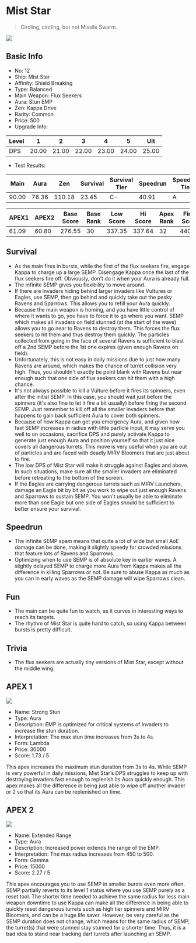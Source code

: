 # Mist Star

> Circling, circling, but not Missile Swarm.

<img src="/ships/ship_12.png" style={{zoom:1}}/>

## Basic Info

- No: 12
- Ship: Mist Star
- Affinity: Shield Breaking
- Type: Balanced
- Main Weapon: Flux Seekers
- Aura: Stun EMP
- Zen: Kappa Drive
- Rarity: Common
- Price: 500
- Upgrade Info: 

| Level | 1 | 2 | 3 | 4 | 5 | Ult |
|--|--|--|--|--|--|--|
| DPS | 20.00 | 21.00 | 22.00 | 23.00 | 24.00 | 25.00 |

- Test Results: 

| Main | Aura | Zen | Survival | Survival Tier | Speedrun | Speedrun Tier | Fun | Fun Tier |
|--|--|--|--|--|--|--|--|--|
| 90.00 | 76.36 | 110.18 | 23.45 | C- | 40.91 | A | 38.73 | A- |

| APEX1 | APEX2 | Base Score | Base Rank | Low Score | Hi Score | Apex Rank | Final Score | FinalRank |
|--|--|--|--|--|--|--|--|--|
| 61.09 | 60.80 | 276.55 | 30 | 337.35 | 337.64 | 32 | 440.73 | 38 |

## Survival

- As the main fires in bursts, while the first of the flux seekers fire, engage Kappa to charge up a large SEMP. Disengage Kappa once the last of the flux seekers fire off. Obviously, don't do it when your Aura is already full.
- The infinite SEMP gives you flexibility to move around.
- If there are invaders hiding behind larger invaders like Vultures or Eagles, use SEMP, then go behind and quickly take out the pesky Ravens and Sparrows. This allows you to refill your Aura quickly.
- Because the main weapon is homing, and you have little control of where it wants to go, you have to force it to go where you want. SEMP which makes all invaders on field stunned (at the start of the wave) allows you to go near to Ravens to destroy them. This forces the flux seekers to hit them and thus destroy them quickly. The particles collected from going in the face of several Ravens is sufficient to blast off a 2nd SEMP before the 1st one expires (given enough Ravens on field).
- Unfortunately, this is not easy in daily missions due to just how many Ravens are around, which makes the chance of turret collision very high. Thus, you shouldn't exactly be point blank with Ravens but near enough such that one side of flux seekers can hit them with a high chance.
- It's not always possible to kill a Vulture before it fires its spinners, even after the initial SEMP. In this case, you should wait just before the spinners (it's also fine to let it fire a bit usually) before firing the second SEMP. Just remember to kill off all the smaller invaders before that happens to gain back sufficient Aura to cover both spinners.
- Because of how Kappa can get you emergency Aura, and given how fast SEMP increases in radius with little particle input, it may serve you well to on occasions, sacrifice DPS and purely activate Kappa to generate just enough Aura and position yourself so that it just nice covers all dangerous turrets. This move is very useful when you are out of particles and are faced with deadly MIRV Bloomers that are just about to fire.
- The low DPS of Mist Star will make it struggle against Eagles and above. In such situations, make sure all the smaller invaders are eliminated before retreating to the bottom of the screen.
- If the Eagles are carrying dangerous turrets such as MIRV Launchers, damage an Eagle bit by bit as you work to wipe out just enough Ravens and Sparrows to sustain SEMP. You won't usually be able to eliminate more than one Eagle but one side of Eagles should be sufficient to better ensure your survival.

## Speedrun

- The infinite SEMP spam means that quite a lot of wide but small AoE damage can be done, making it slightly speedy for crowded missions that feature lots of Ravens and Sparrows.
- Optimizing when to use SEMP is of absolute key in earlier waves. A slightly delayed SEMP to charge more Aura from Kappa makes all the difference in killing Sparrows or not. Be sure to abuse Kappa as much as you can in early waves as the SEMP damage will wipe Sparrows clean.

## Fun

- The main can be quite fun to watch, as it curves in interesting ways to reach its targets.
- The rhythm of Mist Star is quite hard to catch, so using Kappa between bursts is pretty difficult.

## Trivia

- The flux seekers are actually tiny versions of Mist Star, except without the middle wing.

## APEX 1

<img src="/ships/ship_12_apex_1.png" style={{zoom:1}}/>

- Name: Strong Stun
- Type: Aura
- Description: EMP is optimized for critical systems of Invaders to increase the stun duration.
- Interpretation: The max stun time increases from 3s to 4s.
- Form: Lambda
- Price: 30000
- Score: 1.73 / 5

This apex increases the maximum stun duration from 3s to 4s. While SEMP is very powerful in daily missions, Mist Star’s DPS struggles to keep up with destroying invaders fast enough to replenish its Aura quickly enough. This apex makes all the difference in being just able to wipe off another invader or 2 so that its Aura can be replenished on time.

## APEX 2

<img src="/ships/ship_12_apex_2.png" style={{zoom:1}}/>

- Name: Extended Range
- Type: Aura
- Description: Increased power extends the range of the EMP.
- Interpretation: The max radius increases from 450 to 500.
- Form: Gamma
- Price: 15000
- Score: 2.27 / 5

This apex encourages you to use SEMP in smaller bursts even more often. SEMP partially reverts to its level 1 status where you use SEMP purely as a reset tool. The shorter time needed to achieve the same radius for less main weapon downtime to use Kappa can make all the difference in being able to quickly reset dangerous turrets such as high tier spinners and MIRV Bloomers, and can be a huge life saver. However, be very careful as the SEMP duration does not change, which means for the same radius of SEMP, the turret(s) that were stunned stay stunned for a shorter time. Thus, it is a bad idea to stand near tracking dart turrets after launching an SEMP.
